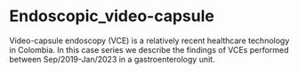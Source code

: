 # Endoscopic_video-capsule
Video-capsule endoscopy (VCE) is a relatively recent healthcare technology in Colombia. In this case series we describe the findings of VCEs performed between Sep/2019-Jan/2023 in a gastroenterology unit.
